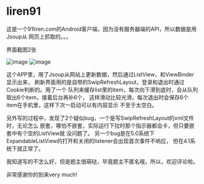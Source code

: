 # liren91
这是一个91liren.com的Android客户端，因为没有服务器端的API，所以数据是用Jsoup从
网页上抓取的。。。


界面截图2张

![image](https://github.com/smallgp/liren91/blob/master/p1.png)
![image](https://github.com/smallgp/liren91/blob/master/p2.png)

这个APP里，用了Jsoup从网站上更新数据，然后通过ListView，和ViewBinder显示出来，
刷新界面用的是自带的SwipRefreshLayout，登录和退出时通过Cookie判断的。用了一个
队列来缓存list里的item，每次向下滑到底时，会从队列取出6个item，接着后台再补6个，
这样滑动比较光滑。每次退出时会保存6个item在手机里，这样下次一启动可以有内容显示
不至于太空白。

另外写的过程中，发现了2个疑似bug，一个是写SwipRefreshLayout的xml文件时，无论怎么
嵌套，哪怕不嵌套，实际运行下拉时那个指示器都会卡，但只要嵌套中有个空的ListView就
没问题了。
另一个bug是在5.0系统下ExpandableListView的打开和关闭的listener会出现首次事件不响应，
但在4.1系统下就正常了。

我知道写的不怎么好，但是题主很萌哒，毕竟题主不匿名哦，所以，欢迎评论啦。




非常感谢你的到来very much!
